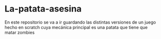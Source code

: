 # La-patata-asesina
En este repositorio se va a ir guardando las distintas versiones de un juego hecho en scratch cuya mecánica principal es una patata que tiene que matar zombies
